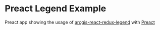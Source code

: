 # Preact Legend Example

Preact app showing the usage of [arcgis-react-redux-legend](https://github.com/davetimmins/arcgis-react-redux-legend) with [Preact](https://preactjs.com/)

